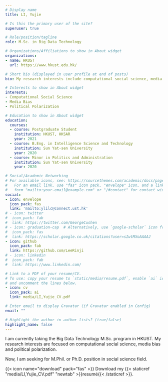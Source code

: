 ```yaml
---
# Display name
title: LI, Yujie

# Is this the primary user of the site?
superuser: true

# Role/position/tagline
role: M.Sc. in Big Data Technology

# Organizations/Affiliations to show in About widget
organizations:
- name: HKUST
  url: https://www.hkust.edu.hk/

# Short bio (displayed in user profile at end of posts)
bio: My research interests include computational social science, media bias and political polarization.

# Interests to show in About widget
interests:
- Computational Social Science
- Media Bias
- Political Polarization

# Education to show in About widget
education:
  courses:
  - course: Postgraduate Student
    institution: HKUST, HKSAR
    year: 2021
  - course: B.Eng. in Intelligence Science and Technology
    institution: Sun Yat-sen University
    year: 2020
  - course: Minor in Politics and Administration
    institution: Sun Yat-sen University
    year: 2020

# Social/Academic Networking
# For available icons, see: https://sourcethemes.com/academic/docs/page-builder/#icons
#   For an email link, use "fas" icon pack, "envelope" icon, and a link in the
#   form "mailto:your-email@example.com" or "/#contact" for contact widget.
social:
- icon: envelope
  icon_pack: fas
  link: 'mailto:ylilc@connect.ust.hk'
# - icon: twitter
#  icon_pack: fab
#  link: https://twitter.com/GeorgeCushen
# - icon: graduation-cap  # Alternatively, use `google-scholar` icon from `ai` icon pack
#  icon_pack: fas
#  link: https://scholar.google.co.uk/citations?user=sIwtMXoAAAAJ
- icon: github
  icon_pack: fab
  link: https://github.com/LeeRinji
# - icon: linkedin
#  icon_pack: fab
#  link: https://www.linkedin.com/

# Link to a PDF of your resume/CV.
# To use: copy your resume to `static/media/resume.pdf`, enable `ai` icons in `params.toml`, 
# and uncomment the lines below.
- icon: cv
  icon_pack: ai
  link: media/LI,Yujie_CV.pdf

# Enter email to display Gravatar (if Gravatar enabled in Config)
email: ""

# Highlight the author in author lists? (true/false)
highlight_name: false
---
```


I am currently taking the Big Data Technology M.Sc. program in HKUST. My research interests are focused on computational social science, media bias and political polarization. 

Now, I am seeking for M.Phil. or Ph.D. position in social science field.

{{< icon name="download" pack="fas" >}} Download my {{< staticref "media/LI,Yujie_CV.pdf" "newtab" >}}resumé{{< /staticref >}}.

